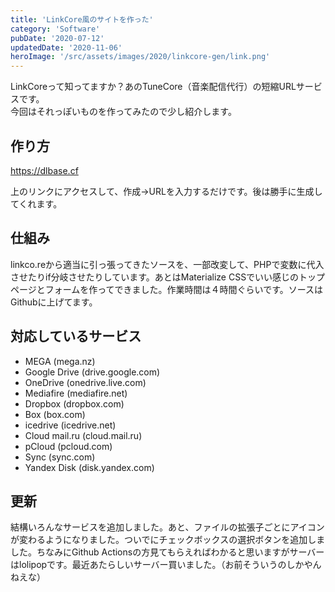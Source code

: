 ```yaml
---
title: 'LinkCore風のサイトを作った'
category: 'Software'
pubDate: '2020-07-12'
updatedDate: '2020-11-06'
heroImage: '/src/assets/images/2020/linkcore-gen/link.png'
---
```


LinkCoreって知ってますか？あのTuneCore（音楽配信代行）の短縮URLサービスです。  
今回はそれっぽいものを作ってみたので少し紹介します。

## 作り方

https://dlbase.cf

上のリンクにアクセスして、作成→URLを入力するだけです。後は勝手に生成してくれます。

## 仕組み

linkco.reから適当に引っ張ってきたソースを、一部改変して、PHPで変数に代入させたりif分岐させたりしています。あとはMaterialize CSSでいい感じのトップページとフォームを作ってできました。作業時間は４時間ぐらいです。ソースはGithubに上げてます。

## 対応しているサービス

- MEGA (mega.nz)
- Google Drive (drive.google.com)
- OneDrive (onedrive.live.com)
- Mediafire (mediafire.net)
- Dropbox (dropbox.com)
- Box (box.com)
- icedrive (icedrive.net)
- Cloud mail.ru (cloud.mail.ru)
- pCloud (pcloud.com)
- Sync (sync.com)
- Yandex Disk (disk.yandex.com)

## 更新

結構いろんなサービスを追加しました。あと、ファイルの拡張子ごとにアイコンが変わるようになりました。ついでにチェックボックスの選択ボタンを追加しました。ちなみにGithub Actionsの方見てもらえればわかると思いますがサーバーはlolipopです。最近あたらしいサーバー買いました。（お前そういうのしかやんねえな）
